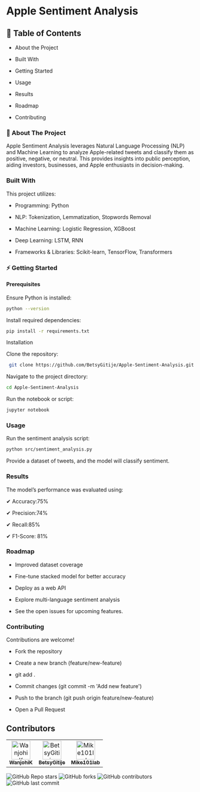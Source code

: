 #  Apple Sentiment Analysis




## 📌 Table of Contents

* About the Project

* Built With

* Getting Started

* Usage

* Results

* Roadmap

* Contributing


### 📖 About The Project

Apple Sentiment Analysis leverages Natural Language Processing (NLP) and Machine Learning to analyze Apple-related tweets and classify them as positive, negative, or neutral. This provides insights into public perception, aiding investors, businesses, and Apple enthusiasts in decision-making.

### Built With

This project utilizes:

* Programming: Python

* NLP: Tokenization, Lemmatization, Stopwords Removal

* Machine Learning: Logistic Regression, XGBoost

* Deep Learning: LSTM, RNN

* Frameworks & Libraries: Scikit-learn, TensorFlow, Transformers


### ⚡ Getting Started

#### Prerequisites

Ensure Python is installed:

```bash 
python --version
 ```

Install required dependencies:

```bash
pip install -r requirements.txt
 ```

Installation


Clone the repository:

```bash
 git clone https://github.com/BetsyGitije/Apple-Sentiment-Analysis.git
 ```
Navigate to the project directory:

```bash
cd Apple-Sentiment-Analysis
```

Run the notebook or script:

```bash
jupyter notebook
```

### Usage
Run the sentiment analysis script:

```bash
python src/sentiment_analysis.py
```

Provide a dataset of tweets, and the model will classify sentiment.

### Results

The model’s performance was evaluated using:

✔ Accuracy:75%

✔ Precision:74%

✔ Recall:85%

✔ F1-Score: 81%


 ### Roadmap

 * Improved dataset coverage

 * Fine-tune stacked model for better accuracy

 * Deploy as a web API

 * Explore multi-language sentiment analysis

* See the open issues for upcoming features.

### Contributing

Contributions are welcome!

* Fork the repository

* Create a new branch (feature/new-feature)

* git add .

* Commit changes (git commit -m 'Add new feature')

* Push to the branch (git push origin feature/new-feature)

* Open a Pull Request


## Contributors  

<table>
  <tr>
    <td align="center">
      <a href="https://github.com/WanjohiK">
        <img src="https://github.com/WanjohiK.png" width="50;" alt="WanjohiK"/>
        <br /><sub><b>WanjohiK</b></sub>
      </a>
    </td>
    <td align="center">
      <a href="https://github.com/BetsyGitije">
        <img src="https://github.com/BetsyGitije.png" width="50;" alt="BetsyGitije"/>
        <br /><sub><b>BetsyGitije</b></sub>
      </a>
    </td>
    <td align="center">
      <a href="https://github.com/Mike101lab">
        <img src="https://github.com/Mike101lab.png" width="50;" alt="Mike101lab"/>
        <br /><sub><b>Mike101lab</b></sub>
      </a>
    </td>
  </tr>
</table>


![GitHub Repo stars](https://img.shields.io/github/stars/BetsyGitije/Sentiment-Classification-System?style=social)
![GitHub forks](https://img.shields.io/github/forks/BetsyGitije/Sentiment-Classification-System?style=social)
![GitHub contributors](https://img.shields.io/github/contributors/BetsyGitije/Sentiment-Classification-System)
![GitHub last commit](https://img.shields.io/github/last-commit/BetsyGitije/Sentiment-Classification-System)







